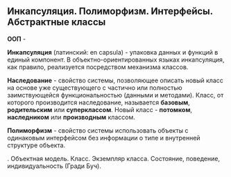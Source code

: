 Инкапсуляция. Полиморфизм. Интерфейсы. Абстрактные классы
---------------------------------------------------------

**ООП** - 

**Инкапсуляция** (латинский: en capsula) - упаковка данных и функций в единый компонент.
В объектно-ориентированных языках инкапсуляция, как правило, реализуется посредством механизма классов.

**Наследование** - свойство системы, позволяющее описать новый класс на основе уже существующего 
с частично или полностью заимствующейся функциональностью (данными и методами). 
Класс, от которого производится наследование, называется **базовым**, **родительским** или **суперклассом**. 
Новый класс - **потомком**, **наследником** или **производным** классом.

**Полиморфизм** - свойство системы использовать объекты с одинаковым интерфейсом без информации о 
типе и внутренней структуре объекта.

 . Объектная модель. Класс. Экземпляр класса. Состояние, поведение, индивидуальность (Гради Буч).